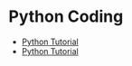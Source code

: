 # Python Coding
- [Python Tutorial](https://www.w3schools.com/python/default.asp)
- [Python Tutorial](https://www.tutorialspoint.com/python/index.htm)
